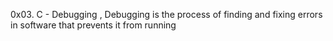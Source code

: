 0x03. C - Debugging , Debugging is the process of finding and fixing errors in software that prevents it from running
